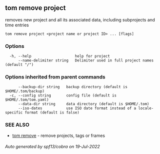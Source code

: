 ## tom remove project

removes new project and all its associated data, including subprojects and time entries

```
tom remove project <project name or project ID> ... [flags]
```

### Options

```
  -h, --help                    help for project
      --name-delimiter string   Delimiter used in full project names (default "/")
```

### Options inherited from parent commands

```
      --backup-dir string   backup directory (default is $HOME/.tom/backup)
  -c, --config string       config file (default is $HOME/.tom/tom.yaml)
      --data-dir string     data directory (default is $HOME/.tom)
      --iso-dates           use ISO date format instead of a locale-specific format (default is false)
```

### SEE ALSO

* [tom remove](tom_remove.md)	 - remove projects, tags or frames

###### Auto generated by spf13/cobra on 19-Jul-2022
